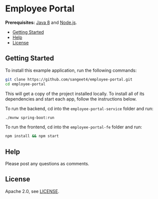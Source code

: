# Employee Portal


**Prerequisites:** [Java 8](http://www.oracle.com/technetwork/java/javase/downloads/jdk8-downloads-2133151.html) and [Node.js](https://nodejs.org/).

* [Getting Started](#getting-started)
* [Help](#help)
* [License](#license)

## Getting Started

To install this example application, run the following commands:

```bash
git clone https://github.com/sangeet4/employee-portal.git
cd employee-portal
```

This will get a copy of the project installed locally. To install all of its dependencies and start each app, follow the instructions below.

To run the backend, cd into the `employee-portal-service` folder and run:
 
```bash
./mvnw spring-boot:run
```

To run the frontend, cd into the `employee-portal-fe` folder and run:
 
```bash
npm install && npm start
```

## Help

Please post any questions as comments.

## License

Apache 2.0, see [LICENSE](LICENSE).
